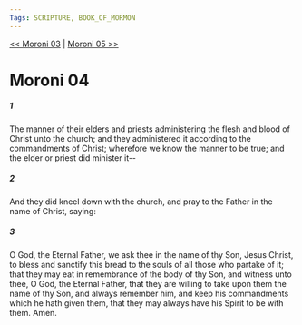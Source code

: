 ```yaml
---
Tags: SCRIPTURE, BOOK_OF_MORMON
---
```


[<< Moroni 03](BOOK_OF_MORMON/15_Moroni/Moroni_03.md) | [Moroni 05 >>](BOOK_OF_MORMON/15_Moroni/Moroni_05.md)

# Moroni 04

##### 1

The manner of their elders and priests administering the flesh and blood of Christ unto the church; and they administered it according to the commandments of Christ; wherefore we know the manner to be true; and the elder or priest did minister it--

##### 2

And they did kneel down with the church, and pray to the Father in the name of Christ, saying:

##### 3

O God, the Eternal Father, we ask thee in the name of thy Son, Jesus Christ, to bless and sanctify this bread to the souls of all those who partake of it; that they may eat in remembrance of the body of thy Son, and witness unto thee, O God, the Eternal Father, that they are willing to take upon them the name of thy Son, and always remember him, and keep his commandments which he hath given them, that they may always have his Spirit to be with them. Amen.
